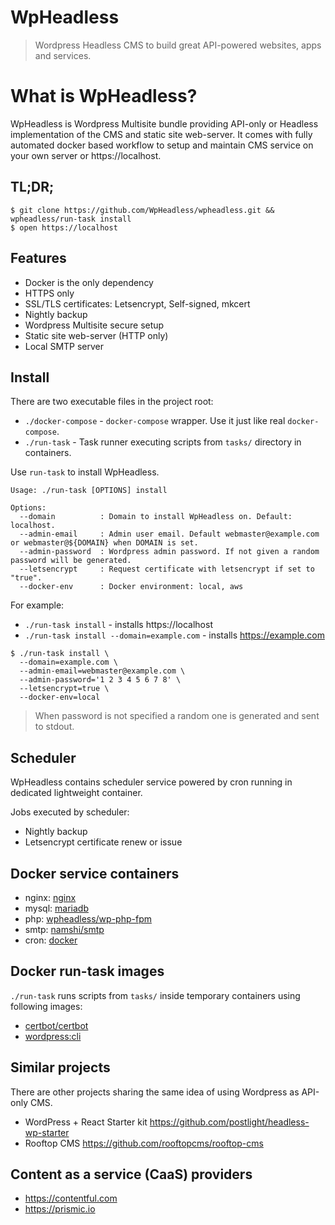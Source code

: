 # WpHeadless

> Wordpress Headless CMS to build great API-powered websites, apps and services.

# What is WpHeadless?

WpHeadless is Wordpress Multisite bundle providing API-only or Headless implementation of the CMS and static site web-server. It comes with fully automated docker based workflow to setup and maintain CMS service on your own server or https://localhost.

## TL;DR;

```
$ git clone https://github.com/WpHeadless/wpheadless.git && wpheadless/run-task install
$ open https://localhost
```

## Features

- Docker is the only dependency
- HTTPS only
- SSL/TLS certificates: Letsencrypt, Self-signed, mkcert
- Nightly backup
- Wordpress Multisite secure setup
- Static site web-server (HTTP only)
- Local SMTP server

## Install

There are two executable files in the project root:
- `./docker-compose` - `docker-compose` wrapper. Use it just like real `docker-compose`.
- `./run-task` - Task runner executing scripts from `tasks/` directory in containers.

Use `run-task` to install WpHeadless.

```
Usage: ./run-task [OPTIONS] install

Options:
  --domain          : Domain to install WpHeadless on. Default: localhost.
  --admin-email     : Admin user email. Default webmaster@example.com or webmaster@${DOMAIN} when DOMAIN is set.
  --admin-password  : Wordpress admin password. If not given a random password will be generated.
  --letsencrypt     : Request certificate with letsencrypt if set to "true".
  --docker-env      : Docker environment: local, aws
```

For example:

- `./run-task install` - installs https://localhost
- `./run-task install --domain=example.com` - installs https://example.com

```
$ ./run-task install \
  --domain=example.com \
  --admin-email=webmaster@example.com \
  --admin-password='1 2 3 4 5 6 7 8' \
  --letsencrypt=true \
  --docker-env=local
```

> When password is not specified a random one is generated and sent to stdout.

## Scheduler

WpHeadless contains scheduler service powered by cron running in dedicated lightweight container.

Jobs executed by scheduler:

- Nightly backup
- Letsencrypt certificate renew or issue

## Docker service containers

- nginx: [nginx](https://hub.docker.com/_/nginx/)
- mysql: [mariadb](https://hub.docker.com/_/mariadb/)
- php: [wpheadless/wp-php-fpm](https://hub.docker.com/r/wpheadless/wp-php-fpm/)
- smtp: [namshi/smtp](https://hub.docker.com/r/namshi/smtp/)
- cron: [docker](https://hub.docker.com/_/docker/)

## Docker run-task images

`./run-task` runs scripts from `tasks/` inside temporary containers using following images:

- [certbot/certbot](https://hub.docker.com/r/certbot/certbot/)
- [wordpress:cli](https://hub.docker.com/_/wordpress/)

## Similar projects

There are other projects sharing the same idea of using Wordpress as API-only CMS.

- WordPress + React Starter kit https://github.com/postlight/headless-wp-starter
- Rooftop CMS https://github.com/rooftopcms/rooftop-cms

## Content as a service (CaaS) providers

- https://contentful.com
- https://prismic.io
